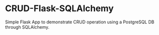 # CRUD-Flask-SQLAlchemy
Simple Flask App to demonstrate CRUD operation using a PostgreSQL DB through SQLAlchemy.
